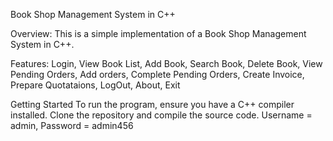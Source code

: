 Book Shop Management System in C++

Overview:
This is a simple implementation of a Book Shop Management System in C++.

Features:
Login,
View Book List,
Add Book,
Search Book,
Delete Book,
View Pending Orders,
Add orders,
Complete Pending Orders,
Create Invoice,
Prepare Quotataions,
LogOut,
About,
Exit

Getting Started
To run the program, ensure you have a C++ compiler installed. Clone the repository and compile the source code.
Username = admin,   Password = admin456
